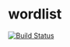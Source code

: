 # wordlist
[![Build Status](https://travis-ci.com/kanatatsu64/wordlist.svg?branch=master)](https://travis-ci.com/github/kanatatsu64/wordlist)
